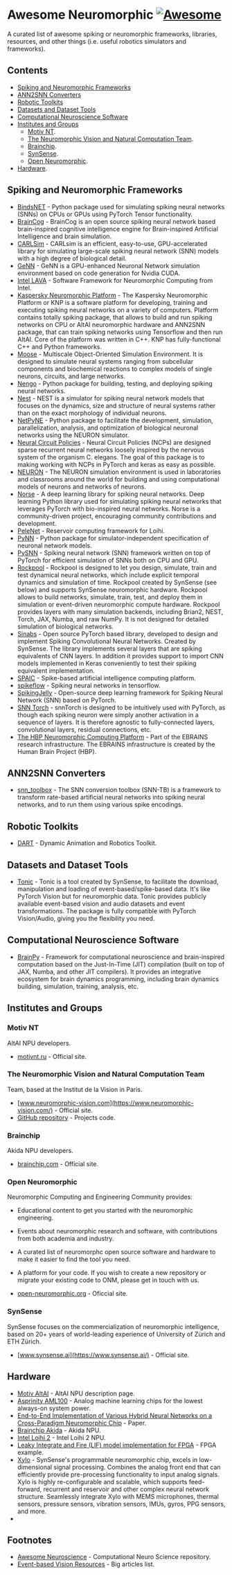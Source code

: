 # Awesome Neuromorphic [![Awesome](https://awesome.re/badge.svg)](https://awesome.re)

A curated list of awesome spiking or neuromorphic frameworks, libraries, resources, and other things (i.e. useful robotics simulators and frameworks).

## Contents

- [Spiking and Neuromorphic Frameworks](#spiking-and-neuromorphic-frameworks)
- [ANN2SNN Converters](#ann2snn-converters)
- [Robotic Toolkits](#robotic-toolkits)
- [Datasets and Dataset Tools](#datasets-and-dataset-tools)
- [Computational Neuroscience Software](#computational-neuroscience-software)
- [Institutes and Groups](#institutes-and-groups)
  - [Motiv NT](#motiv-nt).
  - [The Neuromorphic Vision and Natural Computation Team](#the-neuromorphic-vision-and-natural-computation-team).
  - [Brainchip](#brainchip).
  - [SynSense](#synsense).
  - [Open Neuromorphic](#open-neuromorphic).
- [Hardware](#hardware).


## Spiking and Neuromorphic Frameworks

- [BindsNET](https://github.com/BindsNET/bindsnet) - Python package used for simulating spiking neural networks (SNNs) on CPUs or GPUs using PyTorch Tensor functionality.
- [BrainCog](https://github.com/BrainCog-X/Brain-Cog) - BrainCog is an open source spiking neural network based brain-inspired cognitive intelligence engine for Brain-inspired Artificial Intelligence and brain simulation.
- [CARLSim](https://github.com/UCI-CARL/CARLsim6) - CARLsim is an efficient, easy-to-use, GPU-accelerated library for simulating large-scale spiking neural network (SNN) models with a high degree of biological detail.
- [GeNN](https://github.com/genn-team/genn) - GeNN is a GPU-enhanced Neuronal Network simulation environment based on code generation for Nvidia CUDA.
- [Intel LAVA](https://github.com/lava-nc) - Software Framework for Neuromorphic Computing from Intel.
- [Kaspersky Neuromorphic Platform](https://github.com/KasperskyLab/knp) - The Kaspersky Neuromorphic Platform or KNP is a software platform for developing, training and executing spiking neural networks on a variety of computers. Platform contains totally spiking package, that allows to build and run spiking networks on CPU or AltAI neuromorphic hardware and ANN2SNN package, that can train spiking networks using Tensorflow and then run AltAI. Core of the platform was written in C++. KNP has fully-functional C++ and Python frameworks.
- [Moose](https://moose.ncbs.res.in/) -  Multiscale Object-Oriented Simulation Environment. It is designed to simulate neural systems ranging from subcellular components and biochemical reactions to complex models of single neurons, circuits, and large networks.
- [Nengo](https://www.nengo.ai/) - Python package for building, testing, and deploying spiking neural networks.
- [Nest](https://www.nest-simulator.org/) - NEST is a simulator for spiking neural network models that focuses on the dynamics, size and structure of neural systems rather than on the exact morphology of individual neurons.
- [NetPyNE](http://www.netpyne.org/) - Python package to facilitate the development, simulation, parallelization, analysis, and optimization of biological neuronal networks using the NEURON simulator.
- [Neural Circuit Policies](https://github.com/mlech26l/ncps) - Neural Circuit Policies (NCPs) are designed sparse recurrent neural networks loosely inspired by the nervous system of the organism C. elegans. The goal of this package is to making working with NCPs in PyTorch and keras as easy as possible.
- [NEURON](https://www.neuron.yale.edu/neuron/) - The NEURON simulation environment is used in laboratories and classrooms around the world for building and using computational models of neurons and networks of neurons.
- [Norse](https://norse.github.io/norse/) - A deep learning library for spiking neural networks. Deep learning Python library used for simulating spiking neural networks that leverages PyTorch with bio-inspired neural networks. Norse is a community-driven project, encouraging community contributions and development.
- [PeleNet](https://github.com/sagacitysite/pelenet) - Reservoir computing framework for Loihi.
- [PyNN](https://neuralensemble.org/PyNN/) - Python package for simulator-independent specification of neuronal network models.
- [PySNN](https://github.com/BasBuller/PySNN) - Spiking neural network (SNN) framework written on top of PyTorch for efficient simulation of SNNs both on CPU and GPU.
- [Rockpool](https://rockpool.ai/) - Rockpool is designed to let you design, simulate, train and test dynamical neural networks, which include explicit temporal dynamics and simulation of time. Rockpool created by SynSense (see below) and supports SynSense neuromorphic hardware. Rockpool allows to build networks, simulate, train, test, and deploy them in simulation or event-driven neuromorphic compute hardware. Rockpool provides layers with many simulation backends, including Brian2, NEST, Torch, JAX, Numba, and raw NumPy. It is not designed for detailed simulation of biological networks.
- [Sinabs](https://www.synsense.ai/products/sinabs/) - Open source PyTorch based library, developed to design and implement Spiking Convolutional Neural Networks. Created by SynSense. The library implements several layers that are spiking equivalents of CNN layers. In addition it provides support to import CNN models implemented in Keras conveniently to test their spiking equivalent implementation.
- [SPAIC](https://github.com/ZhejianglabNCRC/SPAIC) - Spike-based artificial intelligence computing platform.
- [spikeflow](https://github.com/colinator/spikeflow) - Spiking neural networks in tensorflow.
- [SpikingJelly](https://github.com/fangwei123456/spikingjelly) - Open-source deep learning framework for Spiking Neural Network (SNN) based on PyTorch.
- [SNN Torch](https://snntorch.readthedocs.io/en/latest/index.html) - snnTorch is designed to be intuitively used with PyTorch, as though each spiking neuron were simply another activation in a sequence of layers. It is therefore agnostic to fully-connected layers, convolutional layers, residual connections, etc.
- [The HBP Neuromorphic Computing Platform](https://electronicvisions.github.io/hbp-sp9-guidebook/) - Part of the EBRAINS research infrastructure. The EBRAINS infrastructure is created by the Human Brain Project (HBP).


## ANN2SNN Converters

- [snn_toolbox](https://github.com/NeuromorphicProcessorProject/snn_toolbox) - The SNN conversion toolbox (SNN-TB) is a framework to transform rate-based artificial neural networks into spiking neural networks, and to run them using various spike encodings.


## Robotic Toolkits

- [DART](https://dart.readthedocs.io/en/latest/) - Dynamic Animation and Robotics Toolkit.


## Datasets and Dataset Tools

- [Tonic](https://github.com/BrainCog-X/tonic_braincog) - Tonic is a tool created by SynSense, to facilitate the download, manipulation and loading of event-based/spike-based data. It's like PyTorch Vision but for neuromorphic data. Tonic provides publicly available event-based vision and audio datasets and event transformations. The package is fully compatible with PyTorch Vision/Audio, giving you the flexibility you need.


## Computational Neuroscience Software

- [BrainPy](https://github.com/brainpy/BrainPy) - Framework for computational neuroscience and brain-inspired computation based on the Just-In-Time (JIT) compilation (built on top of JAX, Numba, and other JIT compilers). It provides an integrative ecosystem for brain dynamics programming, including brain dynamics building, simulation, training, analysis, etc.


## Institutes and Groups

### Motiv NT

AltAI NPU developers.

- [motivnt.ru](https://motivnt.ru/) - Official site.


### The Neuromorphic Vision and Natural Computation Team

Team, based at the Institut de la Vision in Paris.

- [www.neuromorphic-vision.com](https://www.neuromorphic-vision.com/) - Official site.
- [GitHub repository](https://github.com/neuromorphic-paris) - Projects code.


### Brainchip

Akida NPU developers.

- [brainchip.com](https://brainchip.com/) - Official site.


### Open Neuromorphic

Neuromorphic Computing and Engineering Community provides:

- Educational content to get you started with the neuromorphic engineering.
- Events about neuromorphic research and software, with contributions from both academia and industry.
- A curated list of neuromorphc open source software and hardware to make it easier to find the tool you need.
- A platform for your code. If you wish to create a new repository or migrate your existing code to ONM, please get in touch with us.

- [open-neuromorphic.org](https://open-neuromorphic.org/) - Oficcial site.
 

### SynSense

SynSense focuses on the commercialization of neuromorphic intelligence, based on 20+ years of world-leading experience of University of Zürich and ETH Zürich.

- [www.synsense.ai](https://www.synsense.ai/) - Official site.


## Hardware

- [Motiv AltAI](https://motivnt.ru/neurochip-altai/) - AltAI NPU description page.
- [Asprinity AML100](https://www.aspinity.com/aml100) - Analog machine learning chips for the lowest always-on system power.
- [End-to-End Implementation of Various Hybrid Neural Networks on a Cross-Paradigm Neuromorphic Chip](https://www.researchgate.net/publication/348962820) - Paper.
- [Brainchip Akida](https://brainchip.com/akida-neural-processor-soc/) - Akida NPU.
- [Intel Loihi 2](https://www.intel.com/content/www/us/en/research/neuromorphic-computing-loihi-2-technology-brief.html) - Intel Loihi 2 NPU.
- [Leaky Integrate and Fire (LIF) model implementation for FPGA](https://github.com/metr0jw/Spiking-Neural-Network-on-FPGA) - FPGA example.
- [Xylo](https://www.synsense.ai/products/xylo/) - SynSense's programmable neuromorphic chip, excels in low-dimensional signal processing. Combines the analog front end that can efficiently provide pre-processing functionality to input analog signals. Xylo is highly re-configurable and scalable, which supports feed-forward, recurrent and reservoir and other complex neural network structure. Seamlessly integrate Xylo with MEMS microphones, thermal sensors, pressure sensors, vibration sensors, IMUs, gyros, PPG sensors, and more.
- 


## Footnotes

- [Awesome Neuroscience](https://github.com/realamirhe/awesome-computational-neuro-science) - Computational Neuro Science repository.
- [Event-based Vision Resources](https://github.com/uzh-rpg/event-based_vision_resources#neuromorphic-systems) - Big articles list.
